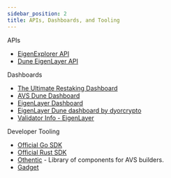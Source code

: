 ```yaml
---
sidebar_position: 2
title: APIs, Dashboards, and Tooling
---
```


APIs

- [EigenExplorer API](https://docs.eigenexplorer.com/api-reference/introduction)
- [Dune EigenLayer API](https://docs.dune.com/api-reference/eigenlayer/introduction)

Dashboards

- [The Ultimate Restaking Dashboard](https://dune.com/hahahash/eigenlayer)
- [AVS Dune Dashboard](https://dune.com/hahahash/avs)
- [EigenLayer Dashboard](https://daic.capital/projects/eigenlayer)
- [EigenLayer Dune dashboard by dyorcrypto](https://dune.com/dyorcrypto/eigenlayer)
- [Validator Info - EigenLayer](https://validator.info/eigenlayer)

Developer Tooling

- [Official Go SDK](https://github.com/Layr-Labs/eigensdk-go)
- [Official Rust SDK](https://github.com/Layr-Labs/eigensdk-rs)
- [Othentic](https://www.othentic.xyz) - Library of components for AVS builders.
- [Gadget](https://github.com/webb-tools/gadget)